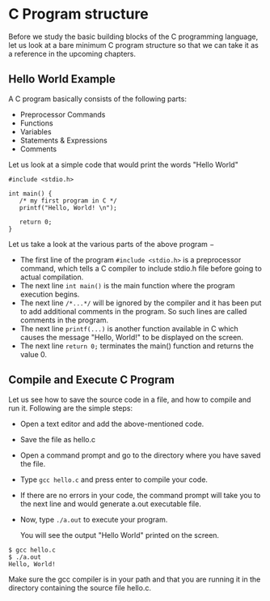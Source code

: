 # C Program structure

Before we study the basic building blocks of the C programming language, let us look at a bare minimum 
C program structure so that we can take it as a reference in the upcoming chapters.

## Hello World Example

A C program basically consists of the following parts:

- Preprocessor Commands
- Functions
- Variables
- Statements & Expressions
- Comments

Let us look at a simple code that would print the words "Hello World"

```
#include <stdio.h>

int main() {
   /* my first program in C */
   printf("Hello, World! \n");
   
   return 0;
}
```

Let us take a look at the various parts of the above program −

- The first line of the program `#include <stdio.h>` is a preprocessor command, which tells a C compiler to include 
stdio.h file before going to actual compilation.
- The next line `int main()` is the main function where the program execution begins.
- The next line `/*...*/` will be ignored by the compiler and it has been put to add additional comments in the program. 
So such lines are called comments in the program.
- The next line `printf(...)` is another function available in C which causes the message "Hello, World!" to be 
displayed on the screen.
- The next line `return 0;` terminates the main() function and returns the value 0.

## Compile and Execute C Program

Let us see how to save the source code in a file, and how to compile and run it. Following are the simple steps:

- Open a text editor and add the above-mentioned code.
- Save the file as hello.c
- Open a command prompt and go to the directory where you have saved the file.
- Type `gcc hello.c` and press enter to compile your code.
- If there are no errors in your code, the command prompt will take you to the next line and would generate a.out 
executable file.
- Now, type `./a.out` to execute your program.

    You will see the output "Hello World" printed on the screen.
```
$ gcc hello.c
$ ./a.out
Hello, World!
```

Make sure the gcc compiler is in your path and that you are running it in the directory containing the source file 
hello.c.